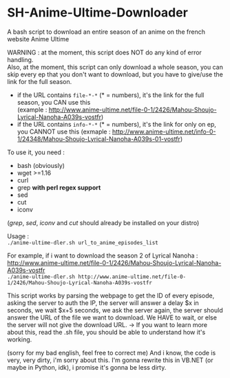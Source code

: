 # SH-Anime-Ultime-Downloader
A bash script to download an entire season of an anime on the french website Anime Ultime
 
WARNING : at the moment, this script does NOT do any kind of error handling.  
Also, at the moment, this script can only download a whole season, you can skip every ep that you don't want to download, but you have to give/use the link for the full season.  
- if the URL contains `file-*-*` (* = numbers), it's the link for the full season, you CAN use this  
(example : http://www.anime-ultime.net/file-0-1/2426/Mahou-Shoujo-Lyrical-Nanoha-A039s-vostfr)
- if the URL contains `info-*-*` (* = numbers), it's the link for only on ep, you CANNOT use this
(exmaple : http://www.anime-ultime.net/info-0-1/24348/Mahou-Shoujo-Lyrical-Nanoha-A039s-01-vostfr)

To use it, you need :
- bash (obviously)
- wget >=1.16
- curl 
- grep **with perl regex support**
- sed
- cut
- iconv 
 
(*grep*, *sed*, *iconv* and *cut* should already be installed on your distro) 

Usage :  
```./anime-ultime-dler.sh url_to_anime_episodes_list```  
  
For example, if i want to download the season 2 of Lyrical Nanoha : http://www.anime-ultime.net/file-0-1/2426/Mahou-Shoujo-Lyrical-Nanoha-A039s-vostfr  
```./anime-ultime-dler.sh http://www.anime-ultime.net/file-0-1/2426/Mahou-Shoujo-Lyrical-Nanoha-A039s-vostfr```
  
This script works by parsing the webpage to get the ID of every episode, asking the server to auth the IP, the server will answer a delay $x in seconds, we wait $x+5 seconds, we ask the server again, the server should answer the URL of the file we want to download. We HAVE to wait, or else the server will not give the download URL. -> If you want to learn more about this, read the .sh file, you should be able to understand how it's working.
  
(sorry for my bad english, feel free to correct me)
And i know, the code is very, very dirty, i'm sorry about this. I'm gonna rewrite this in VB.NET (or maybe in Python, idk), i promise it's gonna be less dirty.
